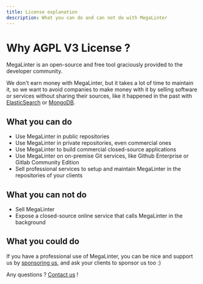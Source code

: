 ```yaml
---
title: License explanation
description: What you can do and can not do with MegaLinter
---
```

<!-- markdownlint-disable MD013 -->

# Why AGPL V3 License ?

MegaLinter is an open-source and free tool graciously provided to the developer community.

We don't earn money with MegaLinter, but it takes a lot of time to maintain it, so we want to avoid companies to make money with it by selling software or services without sharing their sources, like it happened in the past with [ElasticSearch](https://www.elastic.co/blog/why-license-change-aws) or [MongoDB](https://techcrunch.com/2018/10/16/mongodb-switches-up-its-open-source-license/).

## What you can do

- Use MegaLinter in public repositories
- Use MegaLinter in private repositories, even commercial ones
- Use MegaLinter to build commercial closed-source applications
- Use MegaLinter on on-premise Git services, like Github Enterprise or Gitlab Community Edition
- Sell professional services to setup and maintain MegaLinter in the repositories of your clients

## What you can not do

- Sell MegaLinter
- Expose a closed-source online service that calls MegaLinter in the background

## What you could do

If you have a professional use of MegaLinter, you can be nice and support us by [sponsoring us](https://megalinter.io/latest/sponsor/), and ask your clients to sponsor us too :)

Any questions ? [Contact us](https://www.ox.security/contact/) !